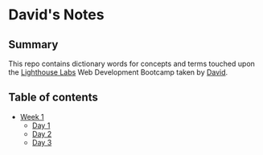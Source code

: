 # David's Notes 

## Summary 

This repo contains dictionary words for concepts and terms touched upon the [Lighthouse Labs](https://www.lighthouselabs.ca) Web Development Bootcamp taken by [David](https://github.com/DavidGir).

## Table of contents 

* [Week 1](/Week_1)
  * [Day 1](/Week_1/Day_1)
  * [Day 2](/Week_1/Day_2)
  * [Day 3](/Week_1/Day_3)